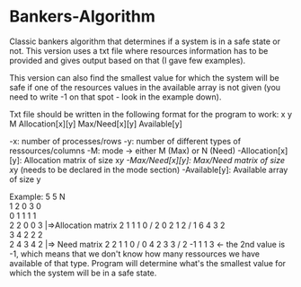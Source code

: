 # Bankers-Algorithm
Classic bankers algorithm that determines if a system is in a safe state or not. This version uses a txt file where resources information has to be provided and gives output based on that (I gave few examples). 

  This version can also find the smallest value for which the system will be safe if one of the resources values in the available array is not given (you need to write -1 on that spot - look in the example down).

Txt file should be written in the following format for the program to work:
  x y M
  Allocation[x][y]
  Max/Need[x][y]
  Available[y]

  -x: number of processes/rows
  -y: number of different types of ressources/columns
  -M: mode -> either M (Max) or N (Need)
  -Allocation[x][y]: Allocation matrix of size x*y
  -Max/Need[x][y]: Max/Need matrix of size x*y (needs to be declared in the mode section)
  -Available[y]: Available array of size y

Example:
  5 5 N      
  1 2 0 3 0   \
  0 1 1 1 1    \
  2 2 0 0 3     |=>Allocation matrix 
  2 1 1 1 0    /
  2 0 2 1 2   /
  1 6 4 3 2   \
  3 4 2 2 2    \
  2 4 3 4 2     |=> Need matrix
  2 2 1 1 0    /
  0 4 2 3 3   /
  2 -1 1 1 3  <- the 2nd value is -1, which means that we don't know how many ressources we have available of that type. Program will determine what's the smallest value for which the system will be in a safe state.
